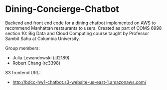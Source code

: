 # Dining-Concierge-Chatbot
Backend and front end code for a dining chatbot implemented on AWS to recommend Manhattan restaurants to users. Created as part of COMS 6998 section 10: Big Data and Cloud Computing course taught by Professor Sambit Sahu at Columbia University. 

Group members: 
- Julia Lewandowski (jtl2189)
- Robert Chang (rc3398)

S3 frontend URL: 
- http://bdcc-hw1-chatbot.s3-website-us-east-1.amazonaws.com/
